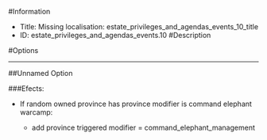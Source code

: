 #Information
 - Title: Missing localisation: estate_privileges_and_agendas_events_10_title
 - ID: estate_privileges_and_agendas_events.10
#Description

#Options

___
##Unnamed Option

###Efects:<ul><li>If random owned province has province modifier is command elephant warcamp:</li><ul><li>add province triggered modifier = command_elephant_management</li></ul></ul>
